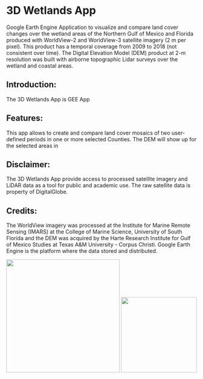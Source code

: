 # 3D Wetlands App
<p>Google Earth Engine Application to visualize and compare land cover changes over the wetland areas of the Northern Gulf of Mexico and Florida produced with WorldView-2 and WorldView-3 satellite imagery (2 m per pixel). This product has a temporal coverage from 2009 to 2018 (not consistent over time). The Digital Elevation Model (DEM) product at 2-m resolution was built with airborne topographic Lidar surveys over the wetland and coastal areas.</p>

## Introduction:
The 3D Wetlands App is GEE App 
## Features:
This app allows to create and compare land cover mosaics of two user-defined periods in one or more selected Counties. The DEM will show up for the selected areas in 



## Disclaimer:
The 3D Wetlands App provide access to processed satellite imagery and LiDAR data as a tool for public and academic use. The raw satellite data is property of DigitalGlobe.

## Credits:
The WorldView imagery was processed at the Institute for Marine Remote Sensing (IMARS) at the College of Marine Science, University of South Florida and the DEM was acquired by the Harte Research Institute for Gulf of Mexico Studies at Texas A&M University - Corpus Christi. Google Earth Engine is the platform where the data stored and distributed.

<img src="https://raw.github.com/luislizcano/3D-wetlands-app/main/logos/USF-Logo2.png" width="300"> <img src="https://raw.github.com/luislizcano/3D-wetlands-app/main/logos/TAMUCC_block-color.png" width="200">
